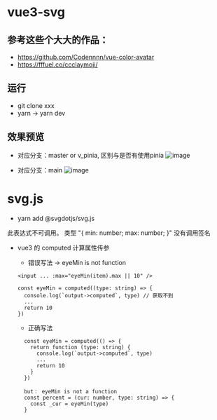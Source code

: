 # vue3-svg

## 参考这些个大大的作品：
- https://github.com/Codennnn/vue-color-avatar
- https://fffuel.co/ccclaymoji/

## 运行
- git clone xxx
- yarn -> yarn dev

## 效果预览

- 对应分支：master or v_pinia, 区别与是否有使用pinia
![image](https://github.com/huiBuiling/vue3-temple/blob/master/result.png)

- 对应分支：main
![image](https://github.com/huiBuiling/vue3-temple/blob/main/result.png)

# svg.js

- yarn add @svgdotjs/svg.js

此表达式不可调用。
类型 "{ min: number; max: number; }" 没有调用签名

- vue3 的 computed 计算属性传参

  - 错误写法 -> eyeMin is not function

  ```
  <input ... :max="eyeMin(item).max || 10" />

  const eyeMin = computed((type: string) => {
    console.log(`output->computed`, type) // 获取不到
    ...
    return 10
  })
  ```

  - 正确写法

  ```
    const eyeMin = computed(() => {
      return function (type: string) {
        console.log(`output->computed`, type)
        ...
        return 10
      }
    })

    but： eyeMin is not a function
    const percent = (cur: number, type: string) => {
      const _cur = eyeMin(type)
    }
  ```
